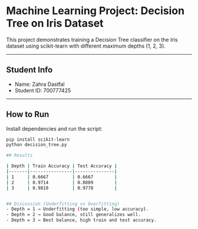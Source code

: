 # Machine Learning Project: Decision Tree on Iris Dataset

This project demonstrates training a Decision Tree classifier on the Iris dataset 
using scikit-learn with different maximum depths (1, 2, 3).

---

## Student Info
- Name: Zahra Dastfal  
- Student ID: 700777425  

---

## How to Run
Install dependencies and run the script:
```bash
pip install scikit-learn
python decision_tree.py

## Results

| Depth | Train Accuracy | Test Accuracy |
|-------|----------------|---------------|
| 1     | 0.6667         | 0.6667        |
| 2     | 0.9714         | 0.8889        |
| 3     | 0.9810         | 0.9778        |


## Discussion (Underfitting vs Overfitting)
- Depth = 1 → Underfitting (too simple, low accuracy).  
- Depth = 2 → Good balance, still generalizes well.  
- Depth = 3 → Best balance, high train and test accuracy.  

